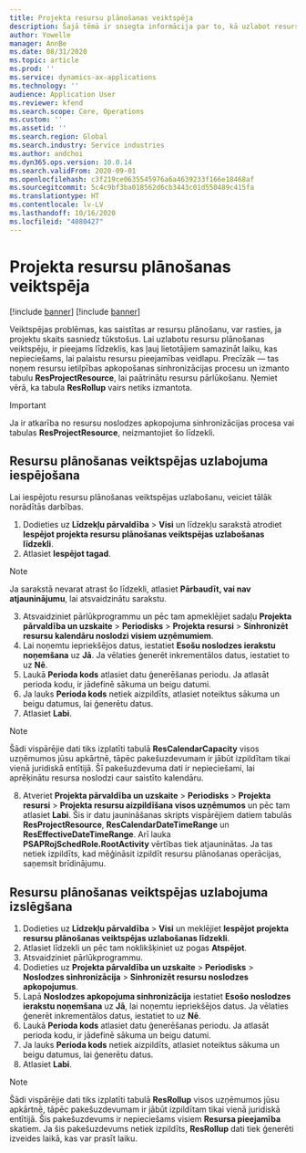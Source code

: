 ```yaml
---
title: Projekta resursu plānošanas veiktspēja
description: Šajā tēmā ir sniegta informācija par to, kā uzlabot resursu plānošanas veiktspēju lielam skaitam projektu.
author: Yowelle
manager: AnnBe
ms.date: 08/31/2020
ms.topic: article
ms.prod: ''
ms.service: dynamics-ax-applications
ms.technology: ''
audience: Application User
ms.reviewer: kfend
ms.search.scope: Core, Operations
ms.custom: ''
ms.assetid: ''
ms.search.region: Global
ms.search.industry: Service industries
ms.author: andchoi
ms.dyn365.ops.version: 10.0.14
ms.search.validFrom: 2020-09-01
ms.openlocfilehash: c3f219ce0635545976a6a4639233f166e18468af
ms.sourcegitcommit: 5c4c9bf3ba018562d6cb3443c01d550489c415fa
ms.translationtype: HT
ms.contentlocale: lv-LV
ms.lasthandoff: 10/16/2020
ms.locfileid: "4080427"
---
```

# <a name="project-resource-scheduling-performance"></a>Projekta resursu plānošanas veiktspēja

[!include [banner](../includes/banner.md)]
[!include [banner](../includes/preview-banner.md)]


Veiktspējas problēmas, kas saistītas ar resursu plānošanu, var rasties, ja projektu skaits sasniedz tūkstošus. Lai uzlabotu resursu plānošanas veiktspēju, ir pieejams līdzeklis, kas ļauj lietotājiem samazināt laiku, kas nepieciešams, lai palaistu resursu pieejamības veidlapu. Precīzāk — tas noņem resursu ietilpības apkopošanas sinhronizācijas procesu un izmanto tabulu **ResProjectResource**, lai paātrinātu resursu pārlūkošanu. Ņemiet vērā, ka tabula **ResRollup** vairs netiks izmantota.

> [!IMPORTANT]
> Ja ir atkarība no resursu noslodzes apkopojuma sinhronizācijas procesa vai tabulas **ResProjectResource**, neizmantojiet šo līdzekli.

## <a name="enable-resource-scheduling-performance-enhancement"></a>Resursu plānošanas veiktspējas uzlabojuma iespējošana
Lai iespējotu resursu plānošanas veiktspējas uzlabošanu, veiciet tālāk norādītās darbības.

1. Dodieties uz **Līdzekļu pārvaldība** > **Visi** un līdzekļu sarakstā atrodiet **Iespējot projekta resursu plānošanas veiktspējas uzlabošanas līdzekli**.
2. Atlasiet **Iespējot tagad**.

> [!NOTE]
> Ja sarakstā nevarat atrast šo līdzekli, atlasiet **Pārbaudīt, vai nav atjauninājumu**, lai atsvaidzinātu sarakstu.

3. Atsvaidziniet pārlūkprogrammu un pēc tam apmeklējiet sadaļu **Projekta pārvaldība un uzskaite** > **Periodisks** > **Projekta resursi** > **Sinhronizēt resursu kalendāru noslodzi visiem uzņēmumiem**.
4. Lai noņemtu iepriekšējos datus, iestatiet **Esošu noslodzes ierakstu noņemšana** uz **Jā**. Ja vēlaties ģenerēt inkrementālos datus, iestatiet to uz **Nē**.
5. Laukā **Perioda kods** atlasiet datu ģenerēšanas periodu. Ja atlasāt perioda kodu, ir jādefinē sākuma un beigu datumi.
6. Ja lauks **Perioda kods** netiek aizpildīts, atlasiet noteiktus sākuma un beigu datumus, lai ģenerētu datus.
7. Atlasiet **Labi**.

 > [!NOTE]
 > Šādi vispārējie dati tiks izplatīti tabulā **ResCalendarCapacity** visos uzņēmumos jūsu apkārtnē, tāpēc pakešuzdevumam ir jābūt izpildītam tikai vienā juridiskā entītijā. Šī pakešuzdevuma dati ir nepieciešami, lai aprēķinātu resursa noslodzi caur saistīto kalendāru.

8. Atveriet **Projekta pārvaldība un uzskaite** > **Periodisks** > **Projekta resursi** > **Projekta resursu aizpildīšana visos uzņēmumos** un pēc tam atlasiet **Labi**. Šis ir datu jaunināšanas skripts vispārējiem datiem tabulās **ResProjectResource**, **ResCalendarDateTimeRange** un **ResEffectiveDateTimeRange**. Arī lauka **PSAPRojSchedRole.RootActivity** vērtības tiek atjauninātas. Ja tas netiek izpildīts, kad mēģināsit izpildīt resursu plānošanas operācijas, saņemsit brīdinājumu.
 
## <a name="turn-off-resource-scheduling-performance-enhancement"></a>Resursu plānošanas veiktspējas uzlabojuma izslēgšana

1. Dodieties uz **Līdzekļu pārvaldība** > **Visi** un meklējiet **Iespējot projekta resursu plānošanas veiktspējas uzlabošanas līdzekli**.
2. Atlasiet līdzekli un pēc tam noklikšķiniet uz pogas **Atspējot**.
3. Atsvaidziniet pārlūkprogrammu.
4. Dodieties uz **Projekta pārvaldība un uzskaite** > **Periodisks** > **Noslodzes sinhronizācija** > **Sinhronizēt resursu noslodzes apkopojumus**.
5. Lapā **Noslodzes apkopojuma sinhronizācija** iestatiet **Esošo noslodzes ierakstu noņemšana** uz **Jā**, lai noņemtu iepriekšējos datus. Ja vēlaties ģenerēt inkrementālos datus, iestatiet to uz **Nē**.
6. Laukā **Perioda kods** atlasiet datu ģenerēšanas periodu. Ja atlasāt perioda kodu, ir jādefinē sākuma un beigu datumi.
7. Ja lauks **Perioda kods** netiek aizpildīts, atlasiet noteiktus sākuma un beigu datumus, lai ģenerētu datus.
8. Atlasiet **Labi**.

> [!NOTE]
> Šādi vispārējie dati tiks izplatīti tabulā **ResRollup** visos uzņēmumos jūsu apkārtnē, tāpēc pakešuzdevumam ir jābūt izpildītam tikai vienā juridiskā entītijā. Šis pakešuzdevums ir nepieciešams visiem **Resursa pieejamība** skatiem. Ja šis pakešuzdevums netiek izpildīts, **ResRollup** dati tiek ģenerēti izveides laikā, kas var prasīt laiku.
